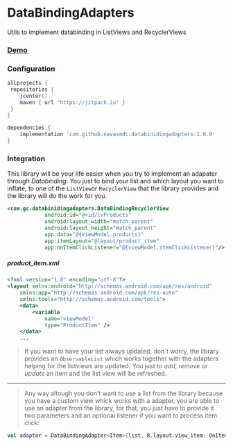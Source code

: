 # DataBindingAdapters
Utils to implement databinding in ListViews and RecyclerViews

### [Demo](https://github.com/navasmdc/DemoApp)

### Configuration

```groovy
allprojects {
 repositories {
    jcenter()
    maven { url "https://jitpack.io" }
 }
}

dependencies {
    implementation 'com.github.navasmdc:databinidingadapters:1.0.0'
}

```

### Integration


This library will be your life easier when you try to implement an adapater through _Databinding_. You just to bind your list and which layout you want to inflate,  to one of the `ListView`or `RecyclerView` that the library provides and the library will do the work for you.

```xml
<com.gc.databinidingadapters.DataBindingRecyclerView
            android:id="@+id/lvProducts"
            android:layout_width="match_parent"
            android:layout_height="match_parent"
            app:data="@{viewModel.products}"
            app:itemLayout="@layout/product_item"
            app:onItemClickListener="@{viewModel.itemClickListener}"/>

```
##### product_item.xml

```xml
<?xml version="1.0" encoding="utf-8"?>
<layout xmlns:android="http://schemas.android.com/apk/res/android"
    xmlns:app="http://schemas.android.com/apk/res-auto"
    xmlns:tools="http://schemas.android.com/tools">
    <data>
        <variable
            name="viewModel"
            type="ProductItem" />
    </data>
    ...
```

>If you want to have your list always updated, don´t worry, the library provides an `ObservableList` which works together with the adapters helping for the listviews are updated. You just to _add_, _remove_ or _update_ an item and the list view will be refreshed.

***
 
>Any way altough you don't want to use a list from the library because you have a custom view whick works with a adapter, you are able to use an adapter from the library, for that, you just have to provide it two parameters and an optional listener if you want to process item click:

```kotlin
val adapter = DataBindingAdapter<Item>(list, R.layout.view_item, OnItemClickListener { item -> } )

```
